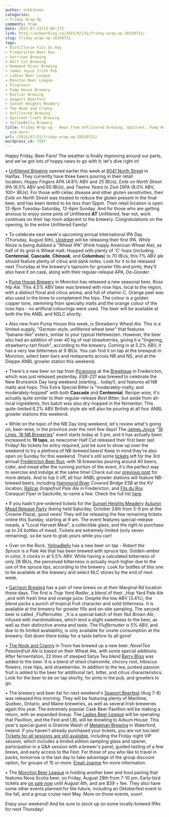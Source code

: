 ```yaml
---
author: acbbshawn
categories:
- Friday Wrap-Up
comments: true
date: 2015-07-31T13:00:27Z
link: http://acbeerblog.ca/2015/07/31/friday-wrap-up-20150731/
slug: friday-wrap-up-20150731
tags:
- Distillerie Fils du Roy
- Fredericton Beer Run
- Garrison Brewing
- Half Cut Brewing
- Hammond River Brewing
- James Joyce Irish Pub
- Ladies Beer League
- Moncton Beer League
- Picaroons
- Pump House Brewery
- Railcar Brewing
- Seaport Beerfest
- Sunset Heights Meadery
- The Nook and Cranny
- Unfiltered Brewing
- Upstreet Craft Brewing
- YellowBelly Brewery
title: Friday Wrap-up - News from Unfiltered Brewing, Upstreet, Pump House, Picaroons,
  and more!
url: /2015/07/31/friday-wrap-up-20150731/
wordpress_id: 7587
---
```


Happy Friday, Beer Fans! The weather is finally improving around our parts, and we've got lots of hoppy news to go with it; let's dive right in!

• [Unfiltered Brewing](http://unfuckingfiltered.com/) opened earlier this week at [6041 North Street](https://goo.gl/VwfsOQ) in Halifax. They currently have three beers pouring in their retail location, _Hoppy Fingers_ APA (4.8% ABV and 25 IBUs), _Exile on North Street_ IPA (6.5% ABV and 65 IBUs), and _Twelve Years to Zion_ DIPA (8.0% ABV, 100+ IBUs). For those with celiac disease and other gluten sensitivities, their _Exile on North Street_ was treated to reduce the gluten present in the final beer, and has been tested to be less than 5ppm. Their retail location is open 12-8pm Tuesday-Saturday, 12-6pm Sunday. And for those who are getting anxious to enjoy some pints of Unfiltered **AT** Unfiltered, fear not, work continues on their tap room adjacent to the brewery. Congratulations on the opening, to the entire Unfiltered Family!

• To celebrate next week's upcoming annual International IPA Day (Thursday, August 6th), [Upstreet](http://upstreetcraftbrewing.com) will be releasing their first IPA. _White Noize_ is being dubbed a "Wheat IPA" (think hoppy American Wheat Ale), as half of its grist is Wheat malt. Hopped with plenty of 'C' hops (including **Centennial**, **Cascade**, **Chinook**, and **Columbus**) to 70 IBUs, this 7% ABV ale should feature plenty of citrus and dank notes. Look for it to be released next Thursday at the brewery's taproom for growler fills and pints; they'll also have it on cask, along with their regular-release APA, _Do-Gooder_.

• [Pump House Brewery](http://beer.pumphousebrewery.ca/) in Moncton has released a new seasonal beer, _Rose Hip Ale_. This 4.5% ABV beer was brewed with rose hips, local to the region, with a distinct floral and citrus aroma, and full of vitamin C. Orange peel was also used in the brew to complement the hips. The colour is a golden copper tone, stemming from specialty malts and the orange colour of the rose hips - no artificial colourings were used. The beer will be available at both the the ANBL and NSLC shortly.

• Also new from Pump House this week, is _Strawberry Wheat Ale_. This is a limited-supply, "German-style, unfiltered wheat beer" that features "banana-like" esters, similar to your typical Hefeweizen. However, the beer also had an addition of over 40 kg of real strawberries, giving it a "lingering, strawberry-tart finish", according to the brewery. Coming in at 5.2% ABV, it has a very low bitterness at 9 IBUs. You can find it on tap at the brewpub in Moncton, select beer bars and restaurants across NB and NS, and at the Dieppe ANBL growler station this weekend.

• There's a new beer on tap from [Picaroons](https://www.facebook.com/picaroons) at the [Brewtique](https://www.facebook.com/pages/Picaroons-Brewtique/175733285789133?ref=br_tf) in Fredericton, which was just released yesterday. _ESB-231_ was brewed to celebrate the New Brunswick Day long weekend (starting... today!), and features all NB malts and hops. This Extra Special Bitter is "moderately-malty, and moderately-hopped" with both **Cascade** and **Centennial**. Recipe-wise, it's actually quite similar to their regular-release _Best Bitter_, but aside from all-local ingredients, this batch was also dry-hopped in the fermentor. This quite-limited 6.2% ABV British-style ale will also be pouring at all four ANBL growler stations this weekend.

• While on the topic of the NB Day long weekend, let's review what's going on, beer-wise, in the province over the next few days! The [James Joyce](https://www.facebook.com/FoodatTheCrownDowntown) "[18 Lines, 18 NB Breweries](https://www.facebook.com/events/511961148955651/)" event starts today at 3 pm, and it has actually been increased to **19 taps**, as newcomer Half Cut released their first beer last Friday! No tickets for entry required, just be sure to show up over the weekend to try a plethora of NB-brewed beers! Keep in mind they're also open on Sunday for this weekend. There's still some [tickets](http://www.eventbrite.ca/e/fredericton-beer-run-2015-tickets-14099759761) left for the 3rd annual [Fredericton Beer Run](https://www.facebook.com/FrederictonBeerRun?fref=ts); with 18 breweries pouring around 40 beers, cider, and mead after the running portion of the event, it's the perfect way to exercise and indulge at the same time! Check out our [previous post](http://acbeerblog.ca/2015/06/12/friday-wrap-up-20150612/) for more details. And to top it off, all four ANBL growler stations will feature NB-brewed beers, including [Hammond River](https://www.facebook.com/hammondriverbrewery) _Covered Bridge ESB_ at the KV location, [Railcar](http://railcarbrewing.com/) _Grapefruit Pale Ale_ in Fredericton, and [Fils du Roy](http://distilleriefilsduroy.com/) _Caraquet Flyer_ in Sackville, to name a few. Check the full list [here](http://www.nbliquor.com/documents/growler.pdf).

• If you hadn't pre-ordered tickets for the [Sunset Heights Meadery](https://www.facebook.com/SunsetHeightsMeadery) [Autumn Mead Release Party](https://www.eventbrite.ca/e/sunset-heights-meadery-autumn-mead-release-party-tickets-17574265100) (being held Saturday, October 24th from 5-9 pm at the Crowne Plaza), good news! They will be releasing the few remaining tickets online this Sunday, starting at 9 am. The event features special-release meads, a "Local Harvest Meal", a collectible glass, and the right to purchase up to 24 bottles of mead. Tickets are extremely limited (only seven remaining), so be sure to grab yours while you can!

• Over on the Rock, [YellowBelly](http://www.yellowbellybrewery.com/) has a new beer on tap - _Robert the Spruce_ is a Pale Ale that has been brewed with spruce tips. Golden-amber in color, it clocks in at 5.5% ABV. While having a calculated bitterness of only 28 IBUs, the perceived bitterness is actually much higher due to the use of the spruce tips, according to the brewery. Look for bottles of this one to be available at the brewery and select NLC stores by the end of next week.

• [Garrison Brewing](http://www.garrisonbrewing.com/) has a pair of new brews on at their Marginal Rd location these days. The first is _Trop Yard Radler_, a blend of their _Hop Yard Pale Ale _and with fresh lime and orange juice. Despite the low ABV (3.4%), the blend packs a punch of tropical fruit character and solid bitterness. It is available at the brewery for growler fills and on-site sampling. The second beer is called _Fluffernutter. _It is a special batch of their _Nut Brown Ale_, infused with marshmallows, which lend a slight sweetness to the beer, as well as their distinctive aroma and taste. The _Fluffernutter_ is 5% ABV, and due to its limited availability, is only available for onsite consumption at the brewery. Get down there today for a taste before its all gone!

• [The Nook and Cranny](http://thenookandcranny.ca/) in Truro has brewed up a new beer. _NovelTea Passionfruit Ale_ is based on their Wheat Ale, with some special additions. After fermentation, 22 litres of steeped Satya Tea blend [Berry Bliss](https://www.satyatea.com/shop/herbal-tea/berry-bliss-herbal-tea) was added to the beer. It is a blend of dried chamomile, chicory root, hibiscus flowers, rose hips, and strawberries. In addition to the tea, puréed passion fruit is added to the beer for additional tart, bitter, and citrus characteristics. Look for the beer to be on tap shortly, for pints in the pub, and growlers to go.

• The brewery and beer list for next weekend's [Seaport Beerfest](http://seaportbeerfest.com/breweries) (Aug 7-8) was released this morning. They will be featuring plenty of Maritime, Quebec, Ontario, and Maine breweries, as well as several Irish breweries again this year. The extremely popular Cask Beer Pavillion will be making a return, with an expanded lineup. The [Ladies Beer League](http://ladiesbeerleague.ca/) will be operating that Pavillion, and the Fest and LBL will be donating to Adsum House. This year's special guest is Gráinne Walsh of [Metalman Brewing](http://www.metalmanbrewing.com/) in Waterford, Ireland. If you haven't already purchased your tickets, you are not too late! [Tickets for all sessions are still available](http://seaportbeerfest.com/tickets), including the Friday night VIP session, which includes a limited edition sampling glass and opener, participation in a Q&A session with a brewer's panel, guided tasting of a few brews, and early access to the Fest. For those of you who like to travel in packs, tomorrow is the last day to take advantage of the group discount option, for groups of 15 or more. [Email Joanne](http://mailto:joanne@seaportbeerfest.com) for more information.

• The [Moncton Beer League](https://www.facebook.com/MonctonBeerLeague) is holding another beer and food pairing that features Nova Scotia beer, on Friday, August 28th from 7-10 pm. Early-bird tickets are [on sale now](https://www.eventbrite.ca/e/flights-n-bites-ns-craft-beer-edition-tickets-17853199400) until August 4th, and are $39 + fee. They also have some other events planned for the future, including an Oktoberfest event in the fall, and a group cruise next May. More on those events, soon!

Enjoy your weekend! And be sure to stock up on some locally-brewed IPAs for next Thursday!
